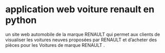 # application web voiture renault en python
un site web automobile de la marque RENAULT qui permet aux clients de visualiser les voitures neuves proposées par RENAULT et d’acheter des pièces pour les  Voitures de marque RENAULT .
